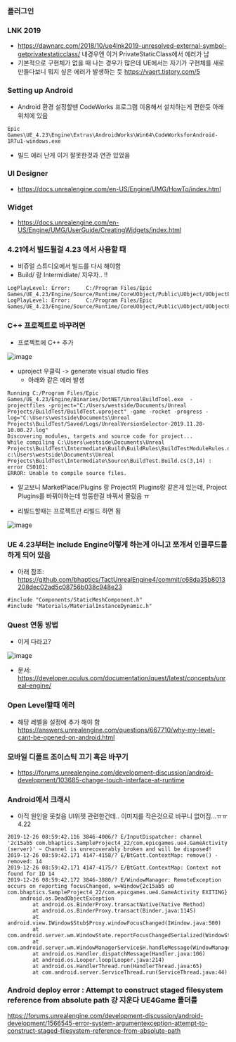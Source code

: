 ### 플러그인 

### LNK 2019 
* https://dawnarc.com/2018/10/ue4lnk2019-unresolved-external-symbol-getprivatestaticclass/ 내경우엔 이거 PrivateStaticClass에서 에러가 남
* 기본적으로 구현체가 없을 때 나는 경우가 많은데 UE에서는 자기가 구현체를 새로 만들다보니 뭐지 싶은 에러가 발생하는 듯 https://vaert.tistory.com/5




### Setting up Android 
* Android 환경 설정할땐 CodeWorks 프로그램 이용해서 설치하는게 편한듯 아래 위치에 있음
```
Epic Games\UE_4.23\Engine\Extras\AndroidWorks\Win64\CodeWorksforAndroid-1R7u1-windows.exe
```
* 빌드 에러 난게 이거 잘못한것과 연관 있었음 

### UI Designer
* https://docs.unrealengine.com/en-US/Engine/UMG/HowTo/index.html


### Widget 
* https://docs.unrealengine.com/en-US/Engine/UMG/UserGuide/CreatingWidgets/index.html


### 4.21에서 빌드될걸 4.23 에서 사용할 때 
* 비쥬얼 스튜디오에서 빌드를 다시 해야함 
* Build/ 랑 Intermidiate/  지우자.. !! 

```
LogPlayLevel: Error:     C:/Program Files/Epic Games/UE_4.23/Engine/Source/Runtime/CoreUObject/Public\UObject/UObjectBaseUtility.h(483,14) 
LogPlayLevel: Error:     C:/Program Files/Epic Games/UE_4.23/Engine/Source/Runtime/CoreUObject/Public\UObject/UObjectBaseUtility.h(483,15)

```

### C++ 프로젝트로 바꾸려면 
* 프로젝트에 C++  추가 

![image](https://user-images.githubusercontent.com/1837913/69768822-8a047980-11c5-11ea-85eb-5569f2942a68.png)

* uproject 우클릭 -> generate visual studio files
  * 아래와 같은 에러 발생 

```
Running C:/Program Files/Epic Games/UE_4.23/Engine/Binaries/DotNET/UnrealBuildTool.exe  -projectfiles -project="C:/Users/westside/Documents/Unreal Projects/BuildTest/BuildTest.uproject" -game -rocket -progress -log="C:\Users\westside\Documents\Unreal Projects\BuildTest/Saved/Logs/UnrealVersionSelector-2019.11.28-10.00.27.log"
Discovering modules, targets and source code for project...
While compiling C:\Users\westside\Documents\Unreal Projects\BuildTest\Intermediate\Build\BuildRules\BuildTestModuleRules.dll:
c:\Users\westside\Documents\Unreal Projects\BuildTest\Intermediate\Source\BuildTest.Build.cs(3,14) : error CS0101: 
ERROR: Unable to compile source files.
```

*  알고보니 MarketPlace/Plugins 랑 Project의 Plugins랑 같은게 있는데, Project Plugins를 바꿔야하는데 엉뚱한걸 바꿔서 몰랐음 ㅠ

* 리빌드할때는 프로젝트만 리빌드 하면 됨

![image](https://user-images.githubusercontent.com/1837913/69769679-2a0fd200-11c9-11ea-9811-f912234d6df4.png)




### UE 4.23부터는 include Engine이렇게 하는게 아니고 쪼개서 인클루드를 하게 되어 있음 
* 아래 참조: https://github.com/bhaptics/TactUnrealEngine4/commit/c68da35b8013208dec02ad5c08756b038c948e23

```
#include "Components/StaticMeshComponent.h"
#include "Materials/MaterialInstanceDynamic.h"
```



### Quest 연동 방법 
* 이게 다라고? 

![image](https://user-images.githubusercontent.com/1837913/69779127-48d29080-11ea-11ea-8ad5-9d78bb82ed97.png)

* 문서: https://developer.oculus.com/documentation/quest/latest/concepts/unreal-engine/




### Open Level할때 에러 
* 해당 레벨을 설정에 추가 해야 함 https://answers.unrealengine.com/questions/667710/why-my-level-cant-be-opened-on-android.html

### 모바일 디폴트 조이스틱 끄기 혹은 바꾸기
* https://forums.unrealengine.com/development-discussion/android-development/103685-change-touch-interface-at-runtime



### Android에서 크래시
* 아직 원인을 못찾음 UI위젯 관련한건데..  이미지를 작은것으로 바꾸니 없어짐...ㅠㅠ 4.22 

```
2019-12-26 08:59:42.116 3846-4006/? E/InputDispatcher: channel '2c15ab5 com.bhaptics.SampleProject4_22/com.epicgames.ue4.GameActivity (server)' ~ Channel is unrecoverably broken and will be disposed!
2019-12-26 08:59:42.171 4147-4158/? E/BtGatt.ContextMap: remove() - removed: 14
2019-12-26 08:59:42.171 4147-4175/? E/BtGatt.ContextMap: Context not found for ID 14
2019-12-26 08:59:42.172 3846-3880/? E/WindowManager: RemoteException occurs on reporting focusChanged, w=Window{2c15ab5 u0 com.bhaptics.SampleProject4_22/com.epicgames.ue4.GameActivity EXITING}
    android.os.DeadObjectException
        at android.os.BinderProxy.transactNative(Native Method)
        at android.os.BinderProxy.transact(Binder.java:1145)
        at android.view.IWindow$Stub$Proxy.windowFocusChanged(IWindow.java:500)
        at com.android.server.wm.WindowState.reportFocusChangedSerialized(WindowState.java:3920)
        at com.android.server.wm.WindowManagerService$H.handleMessage(WindowManagerService.java:5456)
        at android.os.Handler.dispatchMessage(Handler.java:106)
        at android.os.Looper.loop(Looper.java:214)
        at android.os.HandlerThread.run(HandlerThread.java:65)
        at com.android.server.ServiceThread.run(ServiceThread.java:44)
```


### Android deploy error : Attempt to construct staged filesystem reference from absolute path 걍 지운다 UE4Game 폴더를

https://forums.unrealengine.com/development-discussion/android-development/1566545-error-system-argumentexception-attempt-to-construct-staged-filesystem-reference-from-absolute-path
